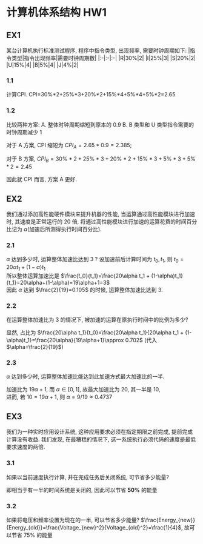 # 计算机体系结构 HW1

## EX1

某台计算机执行标准测试程序, 程序中指令类型, 出现频率, 需要时钟周期如下:
|指令类型|指令出现频率|需要时钟周期数|
|:-|:-|:-|
|R|30%|2|
|I|25%|3|
|S|20%|2|
|U|15%|4|
|B|5%|4|
|J|4%|2|

### 1.1
计算CPI.
CPI=30%*2+25%*3+20%*2+15%*4+5%*4+5%*2=2.65

### 1.2
比较两种方案:
A. 整体时钟周期缩短到原本的 0.9
B. B 类型和 U 类型指令需要的时钟周期减少 1

对于 A 方案, CPI 缩短为 $CPI_A=2.65*0.9=2.385$;

对于 B 方案, $CPI_B=30\%*2+25\%*3+20\%*2+15\%*3+5\%*3+5\%*2=2.45$

因此就 CPI 而言, 方案 A 更好.

## EX2

我们通过添加高性能硬件模块来提升机器的性能, 当运算通过高性能模块进行加速时, 其速度是正常运行的 20 倍, 将通过高性能模块进行加速的运算花费的时间百分比记为 $\alpha$(加速后所测得执行时间百分比).

### 2.1
$\alpha$ 达到多少时, 运算整体加速比达到 3 ?
设加速前后计算时间为 $t_0, t_1$, 则 $t_0=20\alpha t_1 + (1-\alpha)t_1$  
所以整体运算加速比是 $\frac{t_0}{t_1}=\frac{20\alpha t_1 + (1-\alpha)t_1}{t_1}=20\alpha+(1-\alpha)=19\alpha+1=3$  
因此 $\alpha$ 达到 $\frac{2}{19}=0.105$ 的时候, 运算整体加速比达到 3.

### 2.2
在运算整体加速比为 3 的情况下, 被加速的运算在原执行时间中的比例为多少?

显然, 占比为 $\frac{20\alpha t_1}{t_0}=\frac{20\alpha t_1}{20\alpha t_1 + (1-\alpha)t_1}=\frac{20\alpha}{19\alpha+1}\approx 0.702$ (代入 $\alpha=\frac{2}{19}$)

### 2.3
$\alpha$ 达到多少时, 运算整体加速比能达到此加速方式最大加速比的一半.

加速比为 $19\alpha+1$, 而 $\alpha\in[0,1]$, 故最大加速比为 $20$, 其一半是 $10$,  
进而, 若 $10=19\alpha+1$, 则 $\alpha=9/19\approx0.4737$
<!-- 运算最大加速比为将该模块优化到耗时为 0, 即 $\frac{\alpha}{1-\alpha}$, 其一半是 $\frac{1}{2}\frac{\alpha}{1-\alpha}$,  
故有 $19\alpha-1=\frac{1}{2}\frac{\alpha}{1-\alpha}$, 从而 $\alpha=$
(38-2a)(1-a)=a, 38-41a+2a^2=0 -->
## EX3
我们为一种实时应用设计系统, 这种应用要求必须在指定期限之前完成, 提前完成计算没有收益. 我们发现, 在最糟糕的情况下, 这一系统执行必须代码的速度是最低要求速度的两倍.

### 3.1
如果以当前速度执行计算, 并在完成任务后关闭系统, 可节省多少能量?

即相当于有一半的时间系统是关闭的, 因此可以节省 **50%** 的能量
### 3.2
如果将电压和频率设置为现在的一半, 可以节省多少能量?
$\frac{Energy_{new}}{Energy_{old}}=\frac{Voltage_{new}^2}{Voltage_{old}^2}=\frac{1}{4}$, 故可以节省 75% 的能量